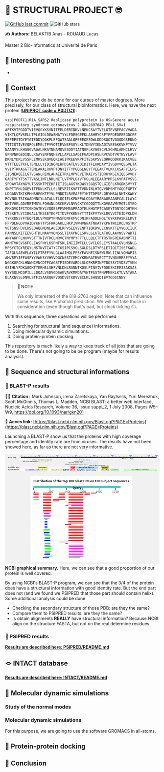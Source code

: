 # 🧬 STRUCTURAL PROJECT 🤓

[![GitHub last commit](https://img.shields.io/github/last-commit/FilouPlains/STRUCTURAL_PROJECT.svg)](https://github.com/FilouPlains/STRUCTURAL_PROJECT)
![GitHub stars](https://img.shields.io/github/stars/FilouPlains/STRUCTURAL_PROJECT.svg?style=social)

**✍️ Authors:** BELAKTIB Anas - ROUAUD Lucas

Master 2 Bio-informatics at Univerité de Paris

## 📂 Interesting path

- 

## 🧐 Context

This project have do be done for our cursus of master degrees. More precisely, for our class of structural bioinformatics. Here, we have the next protein ([**UNIPROT code = P0DTC1**](https://www.uniprot.org/uniprotkb/P0DTC1/entry)):
```fasta
>sp|P0DTC1|R1A_SARS2 Replicase polyprotein 1a OS=Severe acute respiratory syndrome coronavirus 2 OX=2697049 PE=1 SV=1
APTKVTFGDDTVIEVQGYKSVNITFELDERIDKVLNEKCSAYTVELGTEVNEFACVVADA
VIKTLQPVSELLTPLGIDLDEWSMATYYLFDESGEFKLASHMYCSFYPPDEDEEEGDCEE
EEFEPSTQYEYGTEDDYQGKPLEFGATSAALQPEEEQEEDWLDDDSQQTVGQQDGSEDNQ
TTTIQTIVEVQPQLEMELTPVVQTIEVNSFSGYLKLTDNVYIKNADIVEEAKKVKPTVVV
NAANVYLKHGGGVAGALNKATNNAMQVESDDYIATNGPLKVGGSCVLSGHNLAKHCLHVV
GPNVNKGEDIQLLKSAYENFNQHEVLLAPLLSAGIFGADPIHSLRVCVDTVRTNVYLAVF
DKNLYDKLVSSFLEMKSEKQVEQKIAEIPKEEVKPFITESKPSVEQRKQDDKKIKACVEE
VTTTLEETKFLTENLLLYIDINGNLHPDSATLVSDIDITFLKKDAPYIVGDVVQEGVLTA
VVIPTKKAGGTTEMLAKALRKVPTDNYITTYPGQGLNGYTVEEAKTVLKKCKSAFYILPS
IISNEKQEILGTVSWNLREMLAHAEETRKLMPVCVETKAIVSTIQRKYKGIKIQEGVVDY
GARFYFYTSKTTVASLINTLNDLNETLVTMPLGYVTHGLNLEEAARYMRSLKVPATVSVS
SPDAVTAYNGYLTSSSKTPEEHFIETISLAGSYKDWSYSGQSTQLGIEFLKRGDKSVYYT
SNPTTFHLDGEVITFDNLKTLLSLREVRTIKVFTTVDNINLHTQVVDMSMTYGQQFGPTY
LDGADVTKIKPHNSHEGKTFYVLPNDDTLRVEAFEYYHTTDPSFLGRYMSALNHTKKWKY
PQVNGLTSIKWADNNCYLATALLTLQQIELKFNPPALQDAYYRARAGEAANFCALILAYC
NKTVGELGDVRETMSYLFQHANLDSCKRVLNVVCKTCGQQQTTLKGVEAVMYMGTLSYEQ
FKKGVQIPCTCGKQATKYLVQQESPFVMMSAPPAQYELKHGTFTCASEYTGNYQCGHYKH
ITSKETLYCIDGALLTKSSEYKGPITDVFYKENSYTTTIKPVTYKLDGVVCTEIDPKLDN
YYKKDNSYFTEQPIDLVPNQPYPNASFDNFKFVCDNIKFADDLNQLTGYKKPASRELKVT
FFPDLNGDVVAIDYKHYTPSFKKGAKLLHKPIVWHVNNATNKATYKPNTWCIRCLWSTKP
VETSNSFDVLKSEDAQGMDNLACEDLKPVSEEVVENPTIQKDVLECNVKTTEVVGDIILK
PANNSLKITEEVGHTDLMAAYVDNSSLTIKKPNELSRVLGLKTLATHGLAAVNSVPWDTI
ANYAKPFLNKVVSTTTNIVTRCLNRVCTNYMPYFFTLLLQLCTFTRSTNSRIKASMPTTI
AKNTVKSVGKFCLEASFNYLKSPNFSKLINIIIWFLLLSVCLGSLIYSTAALGVLMSNLG
MPSYCTGYREGYLNSTNVTIATYCTGSIPCSVCLSGLDSLDTYPSLETIQITISSFKWDL
TAFGLVAEWFLAYILFTRFFYVLGLAAIMQLFFSYFAVHFISNSWLMWLIINLVQMAPIS
AMVRMYIFFASFYYVWKSYVHVVDGCNSSTCMMCYKRNRATRVECTTIVNGVRRSFYVYA
NGGKGFCKLHNWNCVNCDTFCAGSTFISDEVARDLSLQFKRPINPTDQSSYIVDSVTVKN
GSIHLYFDKAGQKTYERHSLSHFVNLDNLRANNTKGSLPINVIVFDGKSKCEESSAKSAS
VYYSQLMCQPILLLDQALVSDVGDSAEVAVKMFDAYVNTFSSTFNVPMEKLKTLVATAEA
ELAKNVSLDNVLSTFISAARQGFVDSDVETKDVVECLKLSHQSDIEVTGDSCNNY
```

> **📝 NOTE** 
> 
> We only interested of the 819-2763 region. Note that can influence some results, like Alphafold prediction. We will not take those in consideration (even though that's bad, but clock ticking ⏱).


With this sequence, three operations will be performed:

1. Searching for structural (and sequence) informations.
2. Doing molecular dynamic simulations.
3. Doing protein-protein docking.

This repository is much likely a way to keep track of all jobs that are going to be done. There's not going to be be program (maybe for results analysis).


## 🧪 Sequence and structural informations

### 🚃 BLAST-P results

**🕵️‍♂️ Citation :** Mark Johnson, Irena Zaretskaya, Yan Raytselis, Yuri Merezhuk, Scott McGinnis, Thomas L. Madden, NCBI BLAST: a better web interface, Nucleic Acids Research, Volume 36, Issue suppl_2, 1 July 2008, Pages W5–W9, https://doi.org/10.1093/nar/gkn201 

**🔗 Acces link:** [https://blast.ncbi.nlm.nih.gov/Blast.cgi?PAGE=Proteins](https://blast.ncbi.nlm.nih.gov/Blast.cgi?PAGE=Proteins)


Launching a BLAST-P show us that the proteins with high coverage percentage and identity rate are from viruses. The results have not been showed here, as far as there are not very informative.

![pdb_results](BLASTP/blastp_pdb_results.png)
**NCBI graphical summary.** Here, we can see that a good proportion of our protein is well covered.

By using NCBI's BLAST-P program, we can see that the 3/4 of the protein does have a structural information with good identity rate. But the end part does not (and we found we PSIPRED that those part should contain helix). Some additional analysis could be done:
- Checking the secondary structure of those PDB: are they the same?
- Compare them to PSIPRED results: are they the same?
- Is obtain alignments **REALLY** have structural information? Because NCBI align on the structure FASTA, but not on the real determine residues.

### 🔮 PSIPRED results

**[Results are described here: PSIPRED/README.md](PSIPRED/README.md)**

## 🪢 INTACT database

**[Results are described here: INTACT/README.md](INTACT/README.md)**

## 📐 Molecular dynamic simulations

### Study of the normal modes



### Molecular dynamic simulations

For this purpose, we are going to use the software GROMACS in all-atoms.

## 🔨 Protein-protein docking

## 📜 Conclusion
